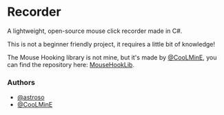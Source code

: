 # Recorder

A lightweight, open-source mouse click recorder made in C#.

This is not a beginner friendly project, it requires a little bit of knowledge!

The Mouse Hooking library is not mine, but it's made by [@CooLMinE](https://github.com/CooLMinE), you can find the repository here: [MouseHookLib](https://github.com/CooLMinE/MouseHookLib).

### Authors
- [@astroso](https://www.github.com/astroso)
- [@CooLMinE](https://github.com/CooLMinE) 

